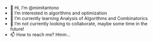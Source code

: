 - 👋 Hi, I’m @mimitantono
- 👀 I’m interested in algorithms and optimization
- 🌱 I’m currently learning Analysis of Algorithms and Combinatorics
- 💞️ I’m not currently looking to collaborate, maybe some time in the future!
- 📫 How to reach me? Hmm...

<!---
mimitantono/mimitantono is a ✨ special ✨ repository because its `README.md` (this file) appears on your GitHub profile.
You can click the Preview link to take a look at your changes.
--->
